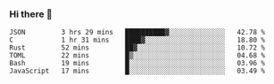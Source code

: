 ### Hi there 👋

<!--
**WShiBin/WShiBin** is a ✨ _special_ ✨ repository because its `README.md` (this file) appears on your GitHub profile.

Here are some ideas to get you started:

- 🔭 I’m currently working on ...
- 🌱 I’m currently learning ...
- 👯 I’m looking to collaborate on ...
- 🤔 I’m looking for help with ...
- 💬 Ask me about ...
- 📫 How to reach me: ...
- 😄 Pronouns: ...
- ⚡ Fun fact: ...
-->

<!--START_SECTION:waka-->

```text
JSON         3 hrs 29 mins   ██████████▓░░░░░░░░░░░░░░   42.78 %
C            1 hr 31 mins    ████▓░░░░░░░░░░░░░░░░░░░░   18.80 %
Rust         52 mins         ██▓░░░░░░░░░░░░░░░░░░░░░░   10.72 %
TOML         22 mins         █▒░░░░░░░░░░░░░░░░░░░░░░░   04.68 %
Bash         19 mins         █░░░░░░░░░░░░░░░░░░░░░░░░   03.96 %
JavaScript   17 mins         █░░░░░░░░░░░░░░░░░░░░░░░░   03.49 %
```

<!--END_SECTION:waka-->
